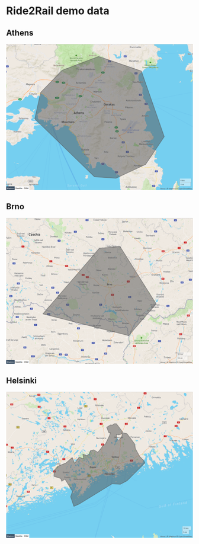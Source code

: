 # Ride2Rail demo data


## Athens

![GeoJSON of Athens](./athens.png)

## Brno

![GeoJSON of Brno](./brno.png)


## Helsinki

![GeoJSON of Helsinki](./helsinki.png)
